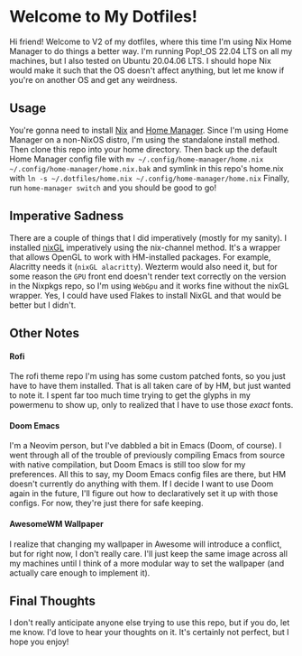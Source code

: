 # Welcome to My Dotfiles!
Hi friend! Welcome to V2 of my dotfiles, where this time
I'm using Nix Home Manager to do things a better way.
I'm running Pop!_OS 22.04 LTS on all my machines, but I also tested
on Ubuntu 20.04.06 LTS. I should hope Nix would make it
such that the OS doesn't affect anything, but let me know
if you're on another OS and get any weirdness.

## Usage
You're gonna need to install [Nix](https://nixos.org/download/) and [Home Manager](https://nix-community.github.io/home-manager/index.xhtml#ch-installation). Since I'm using Home Manager on a non-NixOS distro,
I'm using the standalone install method. Then clone
this repo into your home directory. Then back up the
default Home Manager config file with
`mv ~/.config/home-manager/home.nix ~/.config/home-manager/home.nix.bak`
and symlink in this repo's home.nix with
`ln -s ~/.dotfiles/home.nix ~/.config/home-manager/home.nix`
Finally, run `home-manager switch` and you should be
good to go!

## Imperative Sadness
There are a couple of things that I did imperatively
(mostly for my sanity). I installed [nixGL](https://github.com/nix-community/nixGL)
imperatively using the nix-channel method. It's a 
wrapper that allows OpenGL to work with HM-installed
packages. For example, Alacritty needs it (`nixGL alacritty`).
Wezterm would also need it, but for some reason the `GPU`
front end doesn't render text correctly on the version
in the Nixpkgs repo, so I'm using `WebGpu` and it works
fine without the nixGL wrapper. Yes, I could have
used Flakes to install NixGL and that would be
better but I didn't.

## Other Notes

#### Rofi
The rofi theme repo I'm using has some custom patched fonts,
so you just have to have them installed. That is all taken
care of by HM, but just wanted to note it. I spent far too much
time trying to get the glyphs in my powermenu to show up,
only to realized that I have to use those *exact* fonts.

#### Doom Emacs
I'm a Neovim person, but I've dabbled a bit in Emacs (Doom, of course).
I went through all of the trouble of previously compiling Emacs
from source with native compilation, but Doom Emacs is still too slow
for my preferences. All this to say, my Doom Emacs config files are there,
but HM doesn't currently do anything with them. If I decide I want to use
Doom again in the future, I'll figure out how to declaratively set it up
with those configs. For now, they're just there for safe keeping.

#### AwesomeWM Wallpaper
I realize that changing my wallpaper in Awesome will introduce
a conflict, but for right now, I don't really care. I'll just keep
the same image across all my machines until I think of a more modular
way to set the wallpaper (and actually care enough to implement it).

## Final Thoughts
I don't really anticipate anyone else trying to use this repo,
but if you do, let me know. I'd love to hear your thoughts on it.
It's certainly not perfect, but I hope you enjoy!
